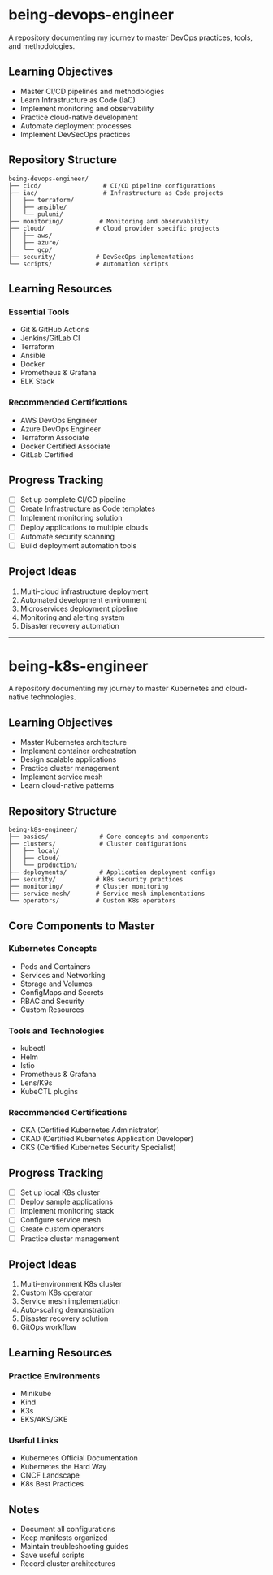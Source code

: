 # being-devops-engineer

A repository documenting my journey to master DevOps practices, tools, and methodologies.

## Learning Objectives

- Master CI/CD pipelines and methodologies
- Learn Infrastructure as Code (IaC)
- Implement monitoring and observability
- Practice cloud-native development
- Automate deployment processes
- Implement DevSecOps practices

## Repository Structure

```
being-devops-engineer/
├── cicd/                 # CI/CD pipeline configurations
├── iac/                  # Infrastructure as Code projects
│   ├── terraform/
│   ├── ansible/
│   └── pulumi/
├── monitoring/          # Monitoring and observability
├── cloud/              # Cloud provider specific projects
│   ├── aws/
│   ├── azure/
│   └── gcp/
├── security/           # DevSecOps implementations
└── scripts/            # Automation scripts
```

## Learning Resources

### Essential Tools
- Git & GitHub Actions
- Jenkins/GitLab CI
- Terraform
- Ansible
- Docker
- Prometheus & Grafana
- ELK Stack

### Recommended Certifications
- AWS DevOps Engineer
- Azure DevOps Engineer
- Terraform Associate
- Docker Certified Associate
- GitLab Certified

## Progress Tracking

- [ ] Set up complete CI/CD pipeline
- [ ] Create Infrastructure as Code templates
- [ ] Implement monitoring solution
- [ ] Deploy applications to multiple clouds
- [ ] Automate security scanning
- [ ] Build deployment automation tools

## Project Ideas

1. Multi-cloud infrastructure deployment
2. Automated development environment
3. Microservices deployment pipeline
4. Monitoring and alerting system
5. Disaster recovery automation

---

# being-k8s-engineer

A repository documenting my journey to master Kubernetes and cloud-native technologies.

## Learning Objectives

- Master Kubernetes architecture
- Implement container orchestration
- Design scalable applications
- Practice cluster management
- Implement service mesh
- Learn cloud-native patterns

## Repository Structure

```
being-k8s-engineer/
├── basics/              # Core concepts and components
├── clusters/            # Cluster configurations
│   ├── local/
│   ├── cloud/
│   └── production/
├── deployments/         # Application deployment configs
├── security/           # K8s security practices
├── monitoring/         # Cluster monitoring
├── service-mesh/       # Service mesh implementations
└── operators/          # Custom K8s operators
```

## Core Components to Master

### Kubernetes Concepts
- Pods and Containers
- Services and Networking
- Storage and Volumes
- ConfigMaps and Secrets
- RBAC and Security
- Custom Resources

### Tools and Technologies
- kubectl
- Helm
- Istio
- Prometheus & Grafana
- Lens/K9s
- KubeCTL plugins

### Recommended Certifications
- CKA (Certified Kubernetes Administrator)
- CKAD (Certified Kubernetes Application Developer)
- CKS (Certified Kubernetes Security Specialist)

## Progress Tracking

- [ ] Set up local K8s cluster
- [ ] Deploy sample applications
- [ ] Implement monitoring stack
- [ ] Configure service mesh
- [ ] Create custom operators
- [ ] Practice cluster management

## Project Ideas

1. Multi-environment K8s cluster
2. Custom K8s operator
3. Service mesh implementation
4. Auto-scaling demonstration
5. Disaster recovery solution
6. GitOps workflow

## Learning Resources

### Practice Environments
- Minikube
- Kind
- K3s
- EKS/AKS/GKE

### Useful Links
- Kubernetes Official Documentation
- Kubernetes the Hard Way
- CNCF Landscape
- K8s Best Practices

## Notes

- Document all configurations
- Keep manifests organized
- Maintain troubleshooting guides
- Save useful scripts
- Record cluster architectures
